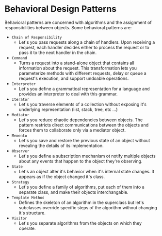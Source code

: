 # Behavioral Design Patterns
Behavioral patterns are concerned with algorithms and the assignment of responsibilities between objects. Some behavioral patterns are:
- `Chain of Responsibility`
  - Let's you pass requests along a chain of handlers. Upon receiving a request, each handler decides either to process the request or to pass it to the next handler in the chain.
- `Command`
  - Turns a request into a stand-alone object that contains all information about the request. This transformation lets you parameterize methods with different requests, delay or queue a request's execution, and support undoable operations.
- `Interpreter`
  - Let's you define a grammatical representation for a language and provides an interpreter to deal with this grammar.
- `Iterator`
  - Let's you traverse elements of a collection without exposing it's underlying representation (list, stack, tree, etc ...)
- `Mediator`
  - Let's you reduce chaotic dependencies between objects. The pattern restricts direct communications between the objects and forces them to collaborate only via a mediator object.
- `Memento`
  - Let's you save and restore the previous state of an object without revealing the details of its implementation.
- `Observer`
  - Let's you define a subscription mechanism ot notify multiple objects about any events that happen to the object they're observing.
- `State`
  - Let's an object alter it's behavior when it's internal state changes. It appears as if the object changed it's class.
- `Strategy`
  - Let's you define a family of algorithms, put each of them into a separate class, and make their objects interchangable.
- `Template Method`
  - Defines the skeleton of an algorithm in the superclass but let's subclasses override specific steps of the algorithm without changing it's structure.
- `Visitor`
  - Let's you separate algorithms from the objects on which they operate.
